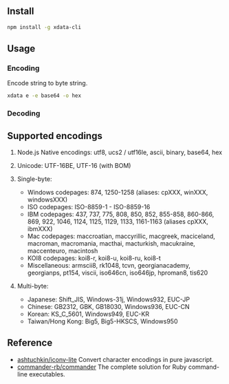 ## Install

```bash
npm install -g xdata-cli
```

## Usage

### Encoding

Encode string to byte string.

```bash
xdata e -e base64 -o hex
```

### Decoding

## Supported encodings

1.  Node.js Native encodings: utf8, ucs2 / utf16le, ascii, binary, base64, hex
2.  Unicode: UTF-16BE, UTF-16 (with BOM)
3.  Single-byte:

    * Windows codepages: 874, 1250-1258 (aliases: cpXXX, winXXX, windowsXXX)
    * ISO codepages: ISO-8859-1 - ISO-8859-16
    * IBM codepages: 437, 737, 775, 808, 850, 852, 855-858, 860-866, 869, 922, 1046, 1124, 1125, 1129, 1133, 1161-1163 (aliases cpXXX, ibmXXX)
    * Mac codepages: maccroatian, maccyrillic, macgreek, maciceland, macroman, macromania, macthai, macturkish, macukraine, maccenteuro, macintosh
    * KOI8 codepages: koi8-r, koi8-u, koi8-ru, koi8-t
    * Miscellaneous: armscii8, rk1048, tcvn, georgianacademy, georgianps, pt154, viscii, iso646cn, iso646jp, hproman8, tis620

4.  Multi-byte:

    * Japanese: Shift_JIS, Windows-31j, Windows932, EUC-JP
    * Chinese: GB2312, GBK, GB18030, Windows936, EUC-CN
    * Korean: KS_C_5601, Windows949, EUC-KR
    * Taiwan/Hong Kong: Big5, Big5-HKSCS, Windows950

## Reference

- [ashtuchkin/iconv-lite](https://github.com/ashtuchkin/iconv-lite) Convert character encodings in pure javascript.
- [commander-rb/commander](https://github.com/commander-rb/commander) The complete solution for Ruby command-line executables.